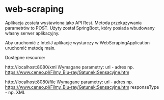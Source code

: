 # web-scraping

Aplikacja została wystawiona jako API Rest. 
Metoda przekazywania parametrów to POST.
Użyty został SpringBoot, który posiada wbudowany własny serwer aplikacyjny.

Aby uruchomić z InteliJ aplikację wystarczy w WebScrapingApplication uruchomić metodę main. 

Dostępne resource:

http://localhost:8080/xml
Wymagane parametry:
url - adres np. https://www.ceneo.pl/Filmy_Blu-ray/Gatunek:Sensacyjne.htm 

http://localhost:8080/file
Wymagane parametry:
url - adres np. https://www.ceneo.pl/Filmy_Blu-ray/Gatunek:Sensacyjne.htm 
responseType - np. XML

